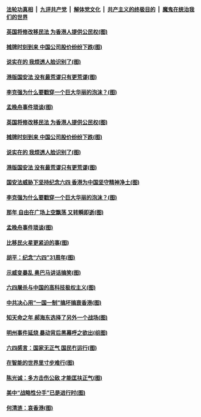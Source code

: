 

####  [法轮功真相](../../../../basic/blob/master/README.md?t=06070231) &nbsp;|&nbsp; [九评共产党](../../../../9ping.md/blob/master/README.md?t=06070231) &nbsp;|&nbsp; [解体党文化](../../../../jtdwh.md/blob/master/README.md?t=06070231)  &nbsp;|&nbsp; [共产主义的终极目的](../../../../gczydzjmd.md/blob/master/README.md?t=06070231) &nbsp;|&nbsp; [魔鬼在统治我们的世界](../../../../mgztzwmdsj.md/blob/master/README.md?t=06070231) 

#### [英国将修改移民法 为香港人提供公民权(图)](../pages/p4/935629.md?t=06070231) 

#### [摊牌时刻到来 中国公司股价纷纷下跌(图)](../pages/p4/935548.md?t=06070231) 

#### [说实在的 我烦透人脸识别了(图)](../pages/p4/935632.md?t=06070231) 

#### [港版国安法 没有最荒谬只有更荒谬(图)](../pages/p4/935628.md?t=06070231) 

#### [李克强为什么要戳穿一个巨大华丽的泡沫？(图)](../pages/p4/935636.md?t=06070231) 

#### [孟晚舟事件琐谈(图)](../pages/p4/935587.md?t=06070231) 

#### [英国将修改移民法 为香港人提供公民权(图)](../pages/p4/935629.md?t=06070231) 

#### [摊牌时刻到来 中国公司股价纷纷下跌(图)](../pages/p4/935548.md?t=06070231) 

#### [说实在的 我烦透人脸识别了(图)](../pages/p4/935632.md?t=06070231) 

#### [港版国安法 没有最荒谬只有更荒谬(图)](../pages/p4/935628.md?t=06070231) 

#### [国安法威胁下坚持纪念六四 香港为中国坚守精神净土(图)](../pages/p4/935627.md?t=06070231) 

#### [李克强为什么要戳穿一个巨大华丽的泡沫？(图)](../pages/p4/935636.md?t=06070231) 

#### [那年 自由在广场上空飘荡 又转瞬即逝(图)](../pages/p4/935637.md?t=06070231) 

#### [孟晚舟事件琐谈(图)](../pages/p4/935587.md?t=06070231) 

#### [比移民火星更紧迫的事(图)](../pages/p4/935570.md?t=06070231) 

#### [胡平：纪念“六四”31周年(图)](../pages/p4/935532.md?t=06070231) 

#### [示威变暴乱 奥巴马讲话搞笑(图)](../pages/p4/935538.md?t=06070231) 

#### [六四屠杀与中国的高科技极权主义(图)](../pages/p4/935531.md?t=06070231) 

#### [中共决心用“一国一制”搞坏搞衰香港(图)](../pages/p4/935535.md?t=06070231) 

#### [知天命之年 郝海东选择了另外一个战场(图)](../pages/p4/935526.md?t=06070231) 

#### [明州事件延烧 暴动背后黑幕呼之欲出(组图)](../pages/p4/935529.md?t=06070231) 

#### [六四感言：国家无正气 国民冇运行(图)](../pages/p4/935441.md?t=06070231) 

#### [在智能的世界里寸步难行(图)](../pages/p4/935439.md?t=06070231) 

#### [陈光诚：多方击伤公敌 才能匡扶正气(图)](../pages/p4/935436.md?t=06070231) 

#### [美中“战略性分手”已是进行时(图)](../pages/p4/935434.md?t=06070231) 

#### [何清涟：哀香港(图)](../pages/p4/935431.md?t=06070231) 

